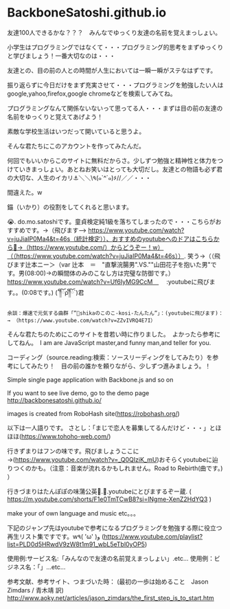 # BackboneSatoshi.github.io

友達100人できるかな？？？　みんなでゆっくり友達の名前を覚えまっしょい。

小学生はプログラミングではなくて・・・プログラミング的思考をまずゆっくりと学びましょう！一番大切なのは・・・

友達との、目の前の人との時間が人生においては一瞬一瞬がステなはずです。

振り返らずに今日だけをまず充実させて・・・プログラミングを勉強したい人はgoogle,yahoo,firefox,google chromeなどを検索してみてね。

プログラミングなんて関係ないないって思ってる人・・・まずは目の前の友達の名前をゆっくりと覚えてあげよう！

素敵な学校生活はいつだって開いていると思うよ。

そんな君たちにこのアカウントを作ってみたんだ。　

何回でもいいからこのサイトに無料だからさ。少しずつ勉強と精神性と体力をつけていきまっしょい。あとねお笑いはとっても大切だし。友達との物語も必ず君の大切な、人生のイカリ⚓︎＼＼\٩(๑`^´๑)۶//／／・・・

間違えた。w

錨（いかり）の役割をしてくれると思います。

 😭.
do.mo.satoshiです。童貞検定純1級を落ちてしまったので・・・こちらがおすすめです。→（飛びます--> https://www.youtube.com/watch?v=juJiaIP0Ma4&t=46s（統計検定））、おすすめのyoutubeへのドアはこちらから🚪→（https://www.youtube.com/）からどうぞー！w）（（https://www.youtube.com/watch?v=juJiaIP0Ma4&t=46s））.
笑う→（（飛びます辻本ニー＞（var 辻本　＝　"直撃浣腸男".VS.""山田花子を抱いた男"です。男(08:00)→の瞬間体のみのこなし方は完璧な防御です。）https://www.youtube.com/watch?v=Uf6IyMG9CcM　
　:youtubeに飛びます。。(0:08です。)
 (´༎ຶོρ༎ຶོ`)君

    余談：爆速で元気する曲群「”🦌shikaのこのこ-kosi-たんたん”」：(youtubeに飛びます)：　→ （https://www.youtube.com/watch?v=ZZvIVRQ4E7I）
    
    

そんな君たちのためにこのサイトを昔若い時に作りました。　よかったら参考にしてねん。　I am are JavaScript master,and funny man,and teller for you.

コーディング（source.reading:検索：ソースリーディングをしてみたり）を参考にしてみたり！　目の前の誰かを頼りながら、少しずつ進みましょう。！

Simple single page application with Backbone.js and so on

If you want to see live demo, go to the demo page http://backbonesatoshi.github.io/

images is created from RoboHash site(https://robohash.org/)


以下は一人語りです。
さとし：「まじで恋人を募集してるんだけど・・・」とほほほ(https://www.tohoho-web.com/)

行きずまりはフンの味です。飛びましょうここに→(https://www.youtube.com/watch?v=_Q0QIziK_mU)おそらくyoutubeに辿りつくのかも。（注意：音楽が流れるかもしれません。Road to Rebirth(曲です。)
）

行きづまりはたんぽぽの味蒲公英💃.👅.youtubeにとびまするぞー蔵.
( https://m.youtube.com/shorts/F1e0TmTCwB8?si=lNgme-XenZ2HdYQ3  )

make your of own language and music etc。。。

下記のジャンプ先はyoutubeで参考になるプログラミングを勉強する際に役立つ再生リスト集ですです。w٩( 'ω' )و
(https://www.youtube.com/playlist?list=PLD0d5HRwdV9zW8t1m91_wbL5eTbl0yOP5)


使用例:サービス名:「みんなので友達の名前覚えまっしょい」.etc...
使用例：ビジネス名：「」...etc...

参考文献、参考サイト、つまづいた時：
(最初の一歩は始めること　Jason Zimdars / 青木靖 訳)　http://www.aoky.net/articles/jason_zimdars/the_first_step_is_to_start.htm
